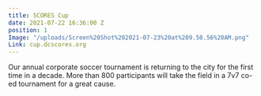 ```yaml
---
title: SCORES Cup
date: 2021-07-22 16:36:00 Z
position: 1
Image: "/uploads/Screen%20Shot%202021-07-23%20at%209.50.56%20AM.png"
Link: cup.dcscores.org
---
```


Our annual corporate soccer tournament is returning to the city for the first time in a decade. More than 800 participants will take the field in a 7v7 co-ed tournament for a great cause.  